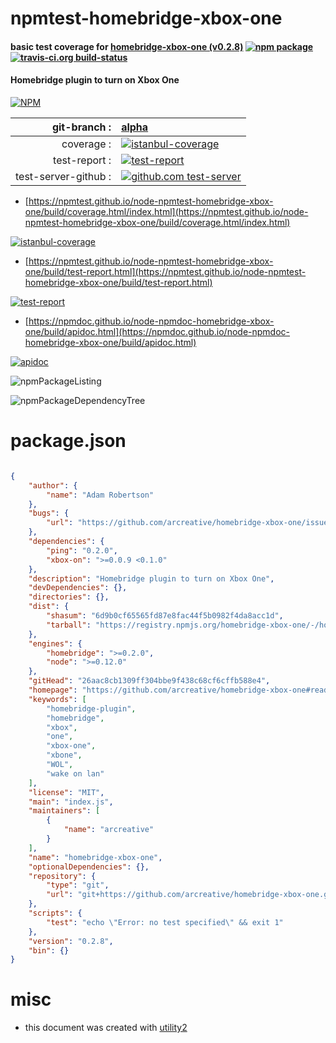 # npmtest-homebridge-xbox-one

#### basic test coverage for  [homebridge-xbox-one (v0.2.8)](https://github.com/arcreative/homebridge-xbox-one#readme)  [![npm package](https://img.shields.io/npm/v/npmtest-homebridge-xbox-one.svg?style=flat-square)](https://www.npmjs.org/package/npmtest-homebridge-xbox-one) [![travis-ci.org build-status](https://api.travis-ci.org/npmtest/node-npmtest-homebridge-xbox-one.svg)](https://travis-ci.org/npmtest/node-npmtest-homebridge-xbox-one)

#### Homebridge plugin to turn on Xbox One

[![NPM](https://nodei.co/npm/homebridge-xbox-one.png?downloads=true&downloadRank=true&stars=true)](https://www.npmjs.com/package/homebridge-xbox-one)

| git-branch : | [alpha](https://github.com/npmtest/node-npmtest-homebridge-xbox-one/tree/alpha)|
|--:|:--|
| coverage : | [![istanbul-coverage](https://npmtest.github.io/node-npmtest-homebridge-xbox-one/build/coverage.badge.svg)](https://npmtest.github.io/node-npmtest-homebridge-xbox-one/build/coverage.html/index.html)|
| test-report : | [![test-report](https://npmtest.github.io/node-npmtest-homebridge-xbox-one/build/test-report.badge.svg)](https://npmtest.github.io/node-npmtest-homebridge-xbox-one/build/test-report.html)|
| test-server-github : | [![github.com test-server](https://npmtest.github.io/node-npmtest-homebridge-xbox-one/GitHub-Mark-32px.png)](https://npmtest.github.io/node-npmtest-homebridge-xbox-one/build/app/index.html) | | build-artifacts : | [![build-artifacts](https://npmtest.github.io/node-npmtest-homebridge-xbox-one/glyphicons_144_folder_open.png)](https://github.com/npmtest/node-npmtest-homebridge-xbox-one/tree/gh-pages/build)|

- [https://npmtest.github.io/node-npmtest-homebridge-xbox-one/build/coverage.html/index.html](https://npmtest.github.io/node-npmtest-homebridge-xbox-one/build/coverage.html/index.html)

[![istanbul-coverage](https://npmtest.github.io/node-npmtest-homebridge-xbox-one/build/screenCapture.buildCi.browser.%252Ftmp%252Fbuild%252Fcoverage.lib.html.png)](https://npmtest.github.io/node-npmtest-homebridge-xbox-one/build/coverage.html/index.html)

- [https://npmtest.github.io/node-npmtest-homebridge-xbox-one/build/test-report.html](https://npmtest.github.io/node-npmtest-homebridge-xbox-one/build/test-report.html)

[![test-report](https://npmtest.github.io/node-npmtest-homebridge-xbox-one/build/screenCapture.buildCi.browser.%252Ftmp%252Fbuild%252Ftest-report.html.png)](https://npmtest.github.io/node-npmtest-homebridge-xbox-one/build/test-report.html)

- [https://npmdoc.github.io/node-npmdoc-homebridge-xbox-one/build/apidoc.html](https://npmdoc.github.io/node-npmdoc-homebridge-xbox-one/build/apidoc.html)

[![apidoc](https://npmdoc.github.io/node-npmdoc-homebridge-xbox-one/build/screenCapture.buildCi.browser.%252Ftmp%252Fbuild%252Fapidoc.html.png)](https://npmdoc.github.io/node-npmdoc-homebridge-xbox-one/build/apidoc.html)

![npmPackageListing](https://npmtest.github.io/node-npmtest-homebridge-xbox-one/build/screenCapture.npmPackageListing.svg)

![npmPackageDependencyTree](https://npmtest.github.io/node-npmtest-homebridge-xbox-one/build/screenCapture.npmPackageDependencyTree.svg)



# package.json

```json

{
    "author": {
        "name": "Adam Robertson"
    },
    "bugs": {
        "url": "https://github.com/arcreative/homebridge-xbox-one/issues"
    },
    "dependencies": {
        "ping": "0.2.0",
        "xbox-on": ">=0.0.9 <0.1.0"
    },
    "description": "Homebridge plugin to turn on Xbox One",
    "devDependencies": {},
    "directories": {},
    "dist": {
        "shasum": "6d9b0cf65565fd87e8fac44f5b0982f4da8acc1d",
        "tarball": "https://registry.npmjs.org/homebridge-xbox-one/-/homebridge-xbox-one-0.2.8.tgz"
    },
    "engines": {
        "homebridge": ">=0.2.0",
        "node": ">=0.12.0"
    },
    "gitHead": "26aac8cb1309ff304bbe9f438c68cf6cffb588e4",
    "homepage": "https://github.com/arcreative/homebridge-xbox-one#readme",
    "keywords": [
        "homebridge-plugin",
        "homebridge",
        "xbox",
        "one",
        "xbox-one",
        "xbone",
        "WOL",
        "wake on lan"
    ],
    "license": "MIT",
    "main": "index.js",
    "maintainers": [
        {
            "name": "arcreative"
        }
    ],
    "name": "homebridge-xbox-one",
    "optionalDependencies": {},
    "repository": {
        "type": "git",
        "url": "git+https://github.com/arcreative/homebridge-xbox-one.git"
    },
    "scripts": {
        "test": "echo \"Error: no test specified\" && exit 1"
    },
    "version": "0.2.8",
    "bin": {}
}
```



# misc
- this document was created with [utility2](https://github.com/kaizhu256/node-utility2)
